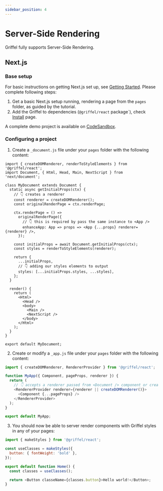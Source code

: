 ```yaml
---
sidebar_position: 4
---
```


# Server-Side Rendering

Griffel fully supports Server-Side Rendering.

## Next.js

### Base setup

For basic instructions on getting Next.js set up, see [Getting Started](https://nextjs.org/docs/getting-started). Please complete following steps:

1. Get a basic Next.js setup running, rendering a page from the `pages` folder, as guided by the tutorial.
2. Add the Griffel to dependencies (`@griffel/react` package`), check [Install](/react/install) page.

A complete demo project is available on [CodeSandbox](https://codesandbox.io/s/next-js-project-with-griffel-react-f22mwn).

### Configuring a project

1. Create a `_document.js` file under your `pages` folder with the following content:

```tsx
import { createDOMRenderer, renderToStyleElements } from '@griffel/react';
import Document, { Html, Head, Main, NextScript } from 'next/document';

class MyDocument extends Document {
  static async getInitialProps(ctx) {
    // 👇 creates a renderer
    const renderer = createDOMRenderer();
    const originalRenderPage = ctx.renderPage;

    ctx.renderPage = () =>
      originalRenderPage({
        // 👇 this is required by pass the same instance to <App />
        enhanceApp: App => props => <App {...props} renderer={renderer} />,
      });

    const initialProps = await Document.getInitialProps(ctx);
    const styles = renderToStyleElements(renderer);

    return {
      ...initialProps,
      // 👇 adding our styles elements to output
      styles: [...initialProps.styles, ...styles],
    };
  }

  render() {
    return (
      <Html>
        <Head />
        <body>
          <Main />
          <NextScript />
        </body>
      </Html>
    );
  }
}

export default MyDocument;
```

2. Create or modify a `_app.js` file under your `pages` folder with the following content:

```js
import { createDOMRenderer, RendererProvider } from '@griffel/react';

function MyApp({ Component, pageProps, renderer }) {
  return (
    // 👇 accepts a renderer passed from <Document /> component or creates a default one
    <RendererProvider renderer={renderer || createDOMRenderer()}>
      <Component {...pageProps} />
    </RendererProvider>
  );
}

export default MyApp;
```

3. You should now be able to server render components with Griffel styles in any of your pages:

```js
import { makeStyles } from '@griffel/react';

const useClasses = makeStyles({
  button: { fontWeight: 'bold' },
});

export default function Home() {
  const classes = useClasses();

  return <Button classeName={classes.button}>Hello world!</Button>;
}
```
